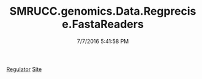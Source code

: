 ﻿---
title: SMRUCC.genomics.Data.Regprecise.FastaReaders
date: 7/7/2016 5:41:58 PM
---

[Regulator](T-SMRUCC.genomics.Data.Regprecise.FastaReaders.Regulator.html)
[Site](T-SMRUCC.genomics.Data.Regprecise.FastaReaders.Site.html)
